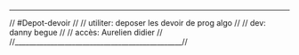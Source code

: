 _________________________________________________
//              #Depot-devoir                    //
//  utiliter:   deposer les devoir de prog algo  //
//  dev:        danny begue                      //
//  accès:      Aurelien didier                  //
//_______________________________________________//

